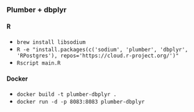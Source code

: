 ### Plumber + dbplyr
#### R
- `brew install libsodium`
- `R -e "install.packages(c('sodium', 'plumber', 'dbplyr', 'RPostgres'), repos='https://cloud.r-project.org/')"`
- `Rscript main.R`

#### Docker
- `docker build -t plumber-dbplyr .`
- `docker run -d -p 8083:8083 plumber-dbplyr`